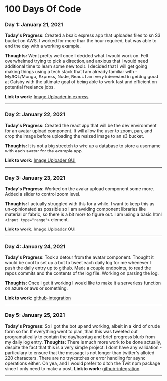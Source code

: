 # 100 Days Of Code

### Day 1: January 21, 2021

**Today's Progress**:
    Created a bsaic express app that uploades files to sn S3 bucket on AWS.  I worked for more than the hour required, but was able to end the day with a working example.

**Thoughts:** 
    Went pretty well once I decided what I would work on.  Felt overwhelmed trying to pick a direction, and anxious that I would need additional time to learn some new tools.  I decided that I will get going making things using a tech stack that I am already familiar with - MySQL/Mongo, Express, Node, React.  I am very interested in getting good at Gatsby with the ultimate goal of being able to work fast and efficient on potential freelance jobs.

**Link to work:** 
    [Image Uploader in express](https://github.com/b3aut1fu1mach1n3/image-upload)

---
### Day 2: January 22, 2021

**Today's Progress**:
    Created the react app that will be the dev environment for an avatar upload component.  It will allow the user to zoom, pan, and crop the image before uploading the resized image to an s3 bucket.

**Thoughts:** 
    It is not a big strectch to wire up a database to store a username with each avatar for the example app.

**Link to work:** 
    [Image Uploader GUI](https://github.com/b3aut1fu1mach1n3/image-upload-gui)

---
### Day 3: January 23, 2021

**Today's Progress**:
    Worked on the avatar upload component some more. Added a slider to control zoom level.

**Thoughts:** 
    I actually struggled with this for a while. I want to keep this as un-opinionated as possible so I am avoiding component libraries like material or fabric, so there is a bit more to figure out.  I am using a basic html `<input type="range">` element.

**Link to work:** 
    [Image Uploader GUI](https://github.com/b3aut1fu1mach1n3/image-upload-gui)

---
### Day 4: January 24, 2021

**Today's Progress**:
    Took a detour from the avatar component.  Thought it would be cool to set up a bot to tweet each daily log for me whenever I push the daily entry up to github.  Made a couple endpoints, to read the repos commits and the contents of the log file.  Working on parsing the log.

**Thoughts:** 
    Once I get it working I would like to make it a serverless function on azure or aws or something.

**Link to work:** 
    [github-integration](https://github.com/b3aut1fu1mach1n3/github-integration)

---
### Day 5: January 25, 2021

**Today's Progress**:
    So I got the bot up and working, albeit in a kind of crude form so far.  If everything went to plan, than this was tweeted out programatically to contain the day/hashtag and brief progress blurb from my daily log entry.
**Thoughts:** 
    There is much more work to be done actually, despite the fact that this is a very simple project.  I dont have any validation - particulary to ensure that the message is not longer than twitter's alloted 220 characters.  There are no try/catches or error handling for async operations either.  Oh yea, and I would prefer to ditch the Twit npm package since I only need to make a post.
**Link to work:** 
    [github-integration](https://github.com/b3aut1fu1mach1n3/github-integration)

---
